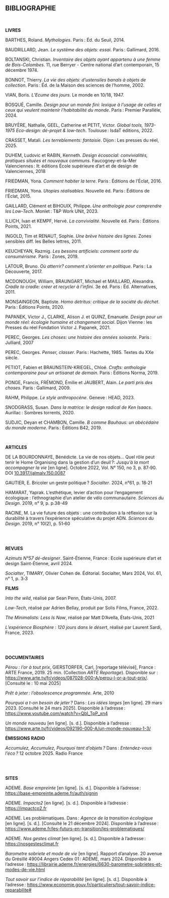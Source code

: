<section><h2 data-unique-identifier="\-1201" class="title-element paged-editor-content" data-title-level="1" id="title-element-12" editable-id="{1" data-editable="" data-ref="80a91a00-ec6b-450c-9e6d-986efb8ec035" data-id="title-element-12" data-page="clean" contenteditable="true" spellcheck="false" autocapitalize="off">BIBLIOGRAPHIE</h2><br class="breakpage" data-unique-identifier="\-1202" data-ref="f2b39d90-b31c-4fac-bc81-9464b4896674" data-undisplayed="undisplayed" data-break-after="always"><p data-unique-identifier="\-1203" editable-id="{2" data-editable="" data-ref="a411741f-8e86-43d9-b90c-03d97629f21b" data-after-page="clean" data-previous-break-after="always" data-following="following-8177768d-c40c-4f3a-872e-1ca1e6dea01e" contenteditable="true" class="paged-editor-content" spellcheck="false" autocapitalize="off"><strong data-unique-identifier="\-1204" data-ref="bfb12519-5420-4ce2-9503-d2d43ae7c68c">LIVRES</strong></p><p data-unique-identifier="\-1205" editable-id="{3" data-editable="" data-ref="c120393c-0422-4d52-b0d4-a1c6c644c66f" contenteditable="true" class="paged-editor-content" spellcheck="false" autocapitalize="off">BARTHES, Roland. <em data-unique-identifier="\-1206" data-ref="c866e9f3-293e-4b7a-afb5-501c81a2cb43">Mythologies</em>. Paris<span class="i_space no-break-narrow-space" data-unique-identifier="\-1207" data-ref="500cad22-03ca-4b91-8db6-1a9a0cee5d38"> </span>: Éd. du Seuil, 2014.</p><p data-unique-identifier="\-1208" editable-id="{4" data-editable="" data-ref="1430746f-c851-4de0-9b57-6aae1e626ad2" contenteditable="true" class="paged-editor-content" spellcheck="false" autocapitalize="off">BAUDRILLARD, Jean. <em data-unique-identifier="\-1209" data-ref="b042d20b-85be-467e-aaa8-3eaa083e0a36">Le système des objets: essai</em>. Paris<span class="i_space no-break-narrow-space" data-unique-identifier="\-1210" data-ref="4c6039b3-b7d0-4570-aef8-e634614ae2df"> </span>: Gallimard, 2016.</p><p data-unique-identifier="\-1211" editable-id="{5" data-editable="" data-ref="8b3ceab4-a345-4663-ba57-84f1212a9b42" contenteditable="true" class="paged-editor-content" spellcheck="false" autocapitalize="off">BOLTANSKI, Christian. <em data-unique-identifier="\-1212" data-ref="79254723-30ed-4b76-858b-3d1959879a71">Inventaire des objets ayant appartenu à une femme de Bois-Colombes</em>. 11, rue Berryer - Centre national d’art contemporain, 15 décembre 1974.</p><p data-unique-identifier="\-1213" editable-id="{6" data-editable="" data-ref="a15c82b2-20bd-4188-b33c-efa6c0675456" contenteditable="true" class="paged-editor-content" spellcheck="false" autocapitalize="off">BONNOT, Thierry. <em data-unique-identifier="\-1214" data-ref="0a24fbb6-5761-4d41-87cf-ea7ef2c5253c">La vie des objets: d’ustensiles banals à objets de collection</em>. Paris<span class="i_space no-break-narrow-space" data-unique-identifier="\-1215" data-ref="cc77cfe6-de72-4d8a-ac71-8a4dfb4150df"> </span>: Éd. de la Maison des sciences de l’homme, 2002.</p><p data-unique-identifier="\-1216" editable-id="{7" data-editable="" data-ref="a8bc586e-1ed6-4d82-9a15-042e980521a6" contenteditable="true" class="paged-editor-content" spellcheck="false" autocapitalize="off">VIAN, Boris. <em data-unique-identifier="\-1217" data-ref="5ec2eabe-6bf0-43dd-987b-ed435459d4d4">L’Ecume des jours</em>. Le monde en 10/18, 1947.</p><p data-unique-identifier="\-1218" editable-id="{8" data-editable="" data-ref="1c3775c4-d6e0-4dd4-a545-eb989b82a08b" contenteditable="true" class="paged-editor-content" spellcheck="false" autocapitalize="off">BOSQUÉ, Camille. <em data-unique-identifier="\-1219" data-ref="6bfba8e3-c9e5-4ce7-a17e-b9ac46e2ecf8">Design pour un monde fini: lexique à l’usage de celles et ceux qui veulent maintenir l’habitabilité du monde</em>. Paris<span class="i_space no-break-narrow-space" data-unique-identifier="\-1220" data-ref="ec4f21c4-6ab6-4183-8911-b30165e7653f"> </span>: Premier Parallèle, 2024.</p><p data-unique-identifier="\-1221" editable-id="{9" data-editable="" data-ref="726415fc-244e-4d74-9221-33409528386d" contenteditable="true" class="paged-editor-content" spellcheck="false" autocapitalize="off">BRUYÈRE, Nathalie, GEEL, Catherine et PETIT, Victor. <em data-unique-identifier="\-1222" data-ref="ee095a7b-8485-415d-a68e-3248329aab08">Global tools, 1973-1975 Eco-design: dé-projet &amp; low-tech</em>. Toulouse<span class="i_space no-break-narrow-space" data-unique-identifier="\-1223" data-ref="e96fb963-c172-4b69-a58f-cf96970c3daa"> </span>: IsdaT éditions, 2022.</p><p data-unique-identifier="\-1224" editable-id="{10" data-editable="" data-ref="d3a4dbfc-bf9e-4c99-b1a2-9ff2d7f7c34d" contenteditable="true" class="paged-editor-content" spellcheck="false" autocapitalize="off">CRASSET, Matali. <em data-unique-identifier="\-1225" data-ref="aa249870-7dfd-4c0a-9c28-6a474f524f1e">Les terreblements: fantaisie</em>. Dijon<span class="i_space no-break-narrow-space" data-unique-identifier="\-1226" data-ref="7af4b0c1-fb8c-4858-af97-1a320f77ab35"> </span>: Les presses du réel, 2025.</p><p data-unique-identifier="\-1227" editable-id="{11" data-editable="" data-ref="8e025f43-a679-4f69-b65d-a3e396ed9751" contenteditable="true" class="paged-editor-content" spellcheck="false" autocapitalize="off">DUHEM, Ludovic et RABIN, Kenneth. <em data-unique-identifier="\-1228" data-ref="d8e7ffd3-6ce9-49da-89d3-907b2708e1aa">Design écosocial: convivialités, pratiques situées et nouveaux communs</em>. Faucogney-et-la-Mer Valenciennes<span class="i_space no-break-narrow-space" data-unique-identifier="\-1229" data-ref="a3bc8d78-63cf-4619-9b0b-fa2fbe3c6190"> </span>: It: éditions École supérieure d’art et de design de Valenciennes, 2018</p><p data-unique-identifier="\-1230" editable-id="{12" data-editable="" data-ref="5f665de1-33fb-4172-9e8b-32cf9cfd6683" contenteditable="true" class="paged-editor-content" spellcheck="false" autocapitalize="off">FRIEDMAN, Yona. <em data-unique-identifier="\-1231" data-ref="85be3217-4a97-4dc5-9288-560f5e13e57d">Comment habiter la terre</em>. Paris<span class="i_space no-break-narrow-space" data-unique-identifier="\-1232" data-ref="1cb7e7a0-e099-4766-b885-ad3585b228cd"> </span>: Éditions de l’Éclat, 2016.</p><p data-unique-identifier="\-1233" editable-id="{13" data-editable="" data-ref="a89d54ed-ed29-4a85-971f-d22407403156" contenteditable="true" class="paged-editor-content" spellcheck="false" autocapitalize="off">FRIEDMAN, Yona. <em data-unique-identifier="\-1234" data-ref="f504f337-8c4d-40ed-9c5c-ea6d316bbdd6">Utopies réalisables</em>. Nouvelle éd. Paris<span class="i_space no-break-narrow-space" data-unique-identifier="\-1235" data-ref="f7613db8-bf82-4b7c-a553-2e25d1042dc3"> </span>: Éditions de l’Éclat, 2015.</p><p data-unique-identifier="\-1236" editable-id="{14" data-editable="" data-ref="b551da4b-346b-4d40-81a4-20453b201e6f" contenteditable="true" class="paged-editor-content" spellcheck="false" autocapitalize="off">GAILLARD, Clément et BIHOUIX, Philippe. <em data-unique-identifier="\-1237" data-ref="f68f3d5c-8aaa-4a2a-bf5b-6d65202cc5c7">Une anthologie pour comprendre les Low-Tech</em>. Monlet<span class="i_space no-break-narrow-space" data-unique-identifier="\-1238" data-ref="59abde17-0a38-49bf-9ece-d033aba3020c"> </span>: T&amp;P Work UNit, 2023.</p><p data-unique-identifier="\-1239" editable-id="{15" data-editable="" data-ref="aeb125bc-be97-4715-a087-e34c57a296a3" contenteditable="true" class="paged-editor-content" spellcheck="false" autocapitalize="off">ILLICH, Ivan et KEMPF, Hervé. <em data-unique-identifier="\-1240" data-ref="49de6f30-8b00-4d38-926e-143fa617b359">La convivialité</em>. Nouvelle éd. Paris<span class="i_space no-break-narrow-space" data-unique-identifier="\-1241" data-ref="d1dae382-8f66-4828-b0ed-a5593b230415"> </span>: Éditions Points, 2021.</p>

<breakcolumn>


<p data-unique-identifier="\-1243" editable-id="{16" data-editable="" data-ref="578d7fd1-76aa-4307-8a5a-dd7c77681856" data-previous-break-after="column" data-following="following-8177768d-c40c-4f3a-872e-1ca1e6dea01e" contenteditable="true" class="paged-editor-content" spellcheck="false" autocapitalize="off">INGOLD, Tim et RENAUT, Sophie. <em data-unique-identifier="\-1244" data-ref="6c56af91-2113-4cb0-abbd-6de839c96951">Une brève histoire des lignes</em>. Zones sensibles diff. les Belles lettres, 2011.</p><p data-unique-identifier="\-1245" editable-id="{17" data-editable="" data-ref="480616ad-297c-4f97-9323-765fee64b5ec" contenteditable="true" class="paged-editor-content" spellcheck="false" autocapitalize="off">KEUCHEYAN, Razmig. <em data-unique-identifier="\-1246" data-ref="9379273e-b95d-4ffa-93e2-4ce6c240339d">Les besoins artificiels: comment sortir du consumérisme</em>. Paris<span class="i_space no-break-narrow-space" data-unique-identifier="\-1247" data-ref="b9451080-5996-4ac4-82f1-579e24d63347"> </span>: Zones, 2019.</p><p data-unique-identifier="\-1248" editable-id="{18" data-editable="" data-ref="5d876197-b5c0-4a93-9d54-11b1216c3a1e" contenteditable="true" class="paged-editor-content" spellcheck="false" autocapitalize="off">LATOUR, Bruno. <em data-unique-identifier="\-1249" data-ref="11401adf-67af-4686-9035-f7efab12bb18">Où atterrir? comment s’orienter en politique</em>. Paris<span class="i_space no-break-narrow-space" data-unique-identifier="\-1250" data-ref="efdb2e52-f0eb-458f-b941-313b205547c7"> </span>: La Découverte, 2017.</p><p data-unique-identifier="\-1251" editable-id="{19" data-editable="" data-ref="5284edd5-47ef-4694-9319-c895ce17cc40" contenteditable="true" class="paged-editor-content" spellcheck="false" autocapitalize="off">MCDONOUGH, William, BRAUNGART, Michael et MAILLARD, Alexandra. <em data-unique-identifier="\-1252" data-ref="c8276df2-24a0-4069-9f34-11627ef096ac">Cradle to cradle: créer et recycler à l’infini</em>. 3e éd. Paris<span class="i_space no-break-narrow-space" data-unique-identifier="\-1253" data-ref="1024acac-5fb1-412c-8775-8660d6b8729a"> </span>: Éd. Alternatives, 2011.</p><p data-unique-identifier="\-1254" editable-id="{20" data-editable="" data-ref="4edd78bf-c5b5-45e0-a115-b7a797d0aeba" contenteditable="true" class="paged-editor-content" spellcheck="false" autocapitalize="off">MONSAINGEON, Baptiste. <em data-unique-identifier="\-1255" data-ref="86c4ba5c-d518-4d52-9fd3-91b7ef381df3">Homo detritus: critique de la société du déchet</em>. Paris<span class="i_space no-break-narrow-space" data-unique-identifier="\-1256" data-ref="cf23ba78-989c-4178-a4e7-ad2b3c1a4223"> </span>: Éditions Points, 2020.</p><p data-unique-identifier="\-1257" editable-id="{21" data-editable="" data-ref="6a8a5b2c-61c1-45f2-9ee5-91bdf9f0cc1e" contenteditable="true" class="paged-editor-content" spellcheck="false" autocapitalize="off">PAPANEK, Victor J., CLARKE, Alison J. et QUINZ, Emanuele. <em data-unique-identifier="\-1258" data-ref="c214a4cc-1578-4bed-adf1-63bab4a55c06">Design pour un monde réel: écologie humaine et changement social</em>. Dijon Vienne<span class="i_space no-break-narrow-space" data-unique-identifier="\-1259" data-ref="44d5d787-7f18-427a-8ebd-52cea09bce9c"> </span>: les Presses du réel Fondation Victor J. Papanek, 2021.</p><p data-unique-identifier="\-1260" editable-id="{22" data-editable="" data-ref="6f5b7210-d2e1-4568-bc7d-dfdcd6262ed3" contenteditable="true" class="paged-editor-content" spellcheck="false" autocapitalize="off">PEREC, Georges. <em data-unique-identifier="\-1261" data-ref="d4e1c103-9420-46aa-84db-3c6fda6bc94d">Les choses: une histoire des années soixante</em>. Paris<span class="i_space no-break-narrow-space" data-unique-identifier="\-1262" data-ref="0e4fee1e-63ad-4792-9014-44d13db4e052"> </span>: Julliard, 2007</p><p data-unique-identifier="\-1263" editable-id="{23" data-editable="" data-ref="482f05ed-e15a-4dce-b2b3-a90e224b56f8" contenteditable="true" class="paged-editor-content" spellcheck="false" autocapitalize="off">PEREC, Georges. <em data-unique-identifier="\-1264" data-ref="8f7bc319-8e62-452a-b145-c6b9a85fda70">Penser, classer</em>. Paris<span class="i_space no-break-narrow-space" data-unique-identifier="\-1265" data-ref="ba763a6a-79d3-40b8-9b0a-3a16b37fb5ff"> </span>: Hachette, 1985. Textes du XXe siècle.</p><p data-unique-identifier="\-1266" editable-id="{24" data-editable="" data-ref="e148f7e9-795f-4b5a-b5c5-fe2950c90656" contenteditable="true" class="paged-editor-content" spellcheck="false" autocapitalize="off">PETIOT, Fabien et BRAUNSTEIN-KRIEGEL, Chloé. <em data-unique-identifier="\-1267" data-ref="d217bde1-f3f7-43d2-a8f0-2e4f64581f98">Crafts: anthologie contemporaine pour un artisanat de demain</em>. Paris<span class="i_space no-break-narrow-space" data-unique-identifier="\-1268" data-ref="94483a04-c660-433b-b1ff-c4acf202645f"> </span>: Éditions Norma, 2019.</p><p data-unique-identifier="\-1269" editable-id="{25" data-editable="" data-ref="1a52b8fd-81a7-424e-83e1-762f44982cd6" contenteditable="true" class="paged-editor-content" spellcheck="false" autocapitalize="off">PONGE, Francis, FRÉMOND, Émilie et JAUBERT, Alain. <em data-unique-identifier="\-1270" data-ref="6b428326-e89f-4a51-a385-9f615cbe7b21">Le parti pris des choses</em>. Paris<span class="i_space no-break-narrow-space" data-unique-identifier="\-1271" data-ref="70c8be9b-ebfb-423e-8fb4-70d6f9997b18"> </span>: Gallimard, 2009.</p><p data-unique-identifier="\-1272" editable-id="{26" data-editable="" data-ref="84136cf2-6f50-4279-ae31-a216347fd7c8" contenteditable="true" class="paged-editor-content" spellcheck="false" autocapitalize="off">RAHM, Philippe. <em data-unique-identifier="\-1273" data-ref="ac1081b0-8e37-4453-b077-e51ccd34bb7c">Le style anthropocène</em>. Geneve<span class="i_space no-break-narrow-space" data-unique-identifier="\-1274" data-ref="b692429d-7200-48ce-8276-3fa60b199f2a"> </span>: HEAD, 2023.</p><p data-unique-identifier="\-1275" editable-id="{27" data-editable="" data-ref="fd56989c-6669-4506-b1a6-f41546eaef2e" contenteditable="true" class="paged-editor-content" spellcheck="false" autocapitalize="off">SNODGRASS, Susan. <em data-unique-identifier="\-1276" data-ref="018068d7-a71e-4596-98ec-872aed1a4e35">Dans la matrice: le design radical de Ken Isaacs</em>. Aurillac<span class="i_space no-break-narrow-space" data-unique-identifier="\-1277" data-ref="b5e18230-0b58-4939-9f18-633584a464e8"> </span>: Sombres torrents, 2020.</p><p data-unique-identifier="\-1278" editable-id="{28" data-editable="" data-ref="8adf07f4-7aea-4779-abc3-02cdfd20c204" contenteditable="true" class="paged-editor-content" spellcheck="false" autocapitalize="off">SUDJIC, Deyan et CHAMBON, Camille. <em data-unique-identifier="\-1279" data-ref="d6b2cbb0-0f89-4498-8425-3a4a13abd1c6">B comme Bauhaus: un abécédaire du monde moderne</em>. Paris<span class="i_space no-break-narrow-space" data-unique-identifier="\-1280" data-ref="a7ecdac1-a230-4405-a573-4bc221ee45eb"> </span>: Éditions B42, 2019.</p><br class="breakpage" data-unique-identifier="\-1281" data-ref="8cd93f99-1456-4a6d-a72a-052b90ef70ea" data-undisplayed="undisplayed" data-break-after="always"><p data-unique-identifier="\-1282" editable-id="{29" data-editable="" data-ref="73104a32-104e-4a9a-bc41-937f3c450aa1" data-previous-break-after="always" data-following="following-8177768d-c40c-4f3a-872e-1ca1e6dea01e" contenteditable="true" class="paged-editor-content" spellcheck="false" autocapitalize="off"><strong data-unique-identifier="\-1283" data-ref="b90b9f1c-f663-408a-9de0-3aaf3de7ab59">ARTICLES</strong></p><p data-unique-identifier="\-1284" editable-id="{30" data-editable="" data-ref="2c7e9226-9039-4dca-8255-39a0c72b84fe" contenteditable="true" class="paged-editor-content" spellcheck="false" autocapitalize="off">DE LA BOURDONNAYE, Bénédicte. La vie de nos objets… Quel rôle peut tenir le Home Organising dans la gestion d’un deuil<span class="i_space no-break-narrow-space" data-unique-identifier="\-1285" data-ref="62d0b278-452f-4dcd-aca6-23396fdbb40f"> </span>?: <em data-unique-identifier="\-1286" data-ref="8580bccd-41b4-41f4-bd1d-4d88b9a991e7">Jusqu’à la mort accompagner la vie</em> [en<span class="i_space no-break-space" data-unique-identifier="\-1287" data-ref="d552b684-3f25-481a-aca6-c7ff6a703f7d">&nbsp;</span>ligne]. Octobre 2022, Vol.<span class="i_space no-break-space" data-unique-identifier="\-1288" data-ref="50fbee85-9fd8-43d4-a86a-26aef675574e">&nbsp;</span>N° 150, no<span class="i_space no-break-space" data-unique-identifier="\-1289" data-ref="8031d473-777b-4a16-93e5-5cdd4773c4c5">&nbsp;</span>3, p.<span class="i_space no-break-space" data-unique-identifier="\-1290" data-ref="58320ec2-6d6b-404a-8eb9-19ccf2f06b21">&nbsp;</span>87‑90. DOI<span class="i_space no-break-space" data-unique-identifier="\-1291" data-ref="9c74c16e-988a-450d-b40e-b872c52bcb27">&nbsp;</span><a href="https://doi.org/10.3917/jalmalv.150.0087" data-unique-identifier="\-1292" data-ref="b54cb428-a964-4fdd-b3d4-17de8b6da345">10.3917/jalmalv.150.0087</a></p><p data-unique-identifier="\-1293" editable-id="{31" data-editable="" data-ref="a04dc7dd-058e-4710-879f-ca5a642fa217" contenteditable="true" class="paged-editor-content" spellcheck="false" autocapitalize="off">GAUTIER, E. Bricoler un geste politique<span class="i_space no-break-narrow-space" data-unique-identifier="\-1294" data-ref="f727c02c-063d-4c05-8f40-9267f8fa501c"> </span>? <em data-unique-identifier="\-1295" data-ref="d44a3728-354d-4097-b4a7-96e566db35e1">Socialter</em>. 2024, n°61, p.<span class="i_space no-break-space" data-unique-identifier="\-1296" data-ref="649e375a-a6fe-4f7b-88a1-fb869fae2d65">&nbsp;</span>18‑21</p><p data-unique-identifier="\-1297" editable-id="{32" data-editable="" data-ref="2dd4bb16-e167-4f9d-a248-704f7409b3d7" contenteditable="true" class="paged-editor-content" spellcheck="false" autocapitalize="off">HAMARAT, Yaprak. L’esthétique, levier d’action pour l’engagement écologique<span class="i_space no-break-space" data-unique-identifier="\-1298" data-ref="c9177a0d-a594-4b9f-bb98-6b4dd32c0d1e">&nbsp;</span>: l’ethnographie d’un atelier de vélo communautaire. <em data-unique-identifier="\-1299" data-ref="18efeac1-5a77-4b60-b11b-d68bc41daeb4">Sciences du Design</em>. 2019,<span class="i_space no-break-space" data-unique-identifier="\-1300" data-ref="05f87e80-0c8b-4d70-8eab-039d75a40719">&nbsp;</span>n° 9, p.<span class="i_space no-break-space" data-unique-identifier="\-1301" data-ref="09602174-3ecc-4a32-b63e-65f615928c0f">&nbsp;</span>p.38-49</p><p data-unique-identifier="\-1302" editable-id="{33" data-editable="" data-ref="2760184c-7abb-4d78-aec6-fa89f3b6a8dd" contenteditable="true" class="paged-editor-content" spellcheck="false" autocapitalize="off">RACINE, M. La vie future des objets<span class="i_space no-break-space" data-unique-identifier="\-1303" data-ref="4c153873-17a7-4a71-ba6f-6fa23884ed26">&nbsp;</span>: une contribution à la réflexion sur la durabilité à travers l’expérience spéculative du projet ADN. <em data-unique-identifier="\-1304" data-ref="b7a8896a-01de-4b7a-9593-2c61429d98e4">Sciences du Design</em>. 2019, n°<span class="i_space no-break-space" data-unique-identifier="\-1305" data-ref="8f6643ed-9f8f-40ee-8bcf-ac8ea8b7bcfc">&nbsp;</span>10(2), p.<span class="i_space no-break-space" data-unique-identifier="\-1306" data-ref="0eb593e2-bf35-477c-9fb9-eec8347b2baa">&nbsp;</span>51‑60</p><br data-unique-identifier="\-1307" data-ref="a84204e1-a9a2-4020-816b-735f6729a89f"><br data-unique-identifier="\-1308" data-ref="11aa903d-f753-4e8d-a7b9-14af58b94ae1" data-following="following-8177768d-c40c-4f3a-872e-1ca1e6dea01e"><p data-unique-identifier="\-1309" editable-id="{34" data-editable="" data-ref="a621333c-7813-4f2e-a612-ad190818aab7" data-following="following-8177768d-c40c-4f3a-872e-1ca1e6dea01e" contenteditable="true" class="paged-editor-content" spellcheck="false" autocapitalize="off"><strong data-unique-identifier="\-1310" data-ref="1301cf63-8cc9-4e97-a9f0-f5f283c5ae28">REVUES</strong></p><p data-unique-identifier="\-1311" editable-id="{35" data-editable="" data-ref="07ac862b-91a9-4ad1-8075-4d61529ea28a" contenteditable="true" class="paged-editor-content" spellcheck="false" autocapitalize="off"><em data-unique-identifier="\-1312" data-ref="6e1f4126-6106-4a03-99ae-a06c99831f2e">Azimuts N°57 dé-designer</em>. Saint-Étienne, France<span class="i_space no-break-narrow-space" data-unique-identifier="\-1313" data-ref="c0ff1cd5-f600-47f4-a845-a924fa406cd2"> </span>: Ecole supérieure d’art et design Saint-Étienne, avril 2024.</p><p data-unique-identifier="\-1314" editable-id="{36" data-editable="" data-ref="93205563-e85c-493c-aa26-5394dfea787e" contenteditable="true" class="paged-editor-content" spellcheck="false" autocapitalize="off"><em data-unique-identifier="\-1315" data-ref="c4e59b9c-8be0-48a8-914d-3aff7282be36">Socialter</em>, TIMARY, Olivier Cohen de. Éditorial. Socialter, Mars 2024, Vol.<span class="i_space no-break-space" data-unique-identifier="\-1316" data-ref="dca3cbcc-5659-4a6c-ae2e-5f29d6b18d8a">&nbsp;</span>61, n°<span class="i_space no-break-space" data-unique-identifier="\-1317" data-ref="4aa9338d-3714-4c5e-8f02-f2aaf15b47b0">&nbsp;</span>1, p.<span class="i_space no-break-space" data-unique-identifier="\-1318" data-ref="f8cc7664-c3b9-445a-88e3-c51f0baba0e9">&nbsp;</span>3‑3</p>

<breakcolumn>


<p data-unique-identifier="\-1320" editable-id="{37" data-editable="" data-ref="37b81f14-b711-45a4-b6f8-b2ed49ce7ec7" data-previous-break-after="column" data-following="following-8177768d-c40c-4f3a-872e-1ca1e6dea01e" contenteditable="true" class="paged-editor-content" spellcheck="false" autocapitalize="off"><strong data-unique-identifier="\-1321" data-ref="cefe92e0-004b-4748-ad26-2e24b00a2eab">FILMS</strong></p><p data-unique-identifier="\-1322" editable-id="{38" data-editable="" data-ref="2bcd45a6-0f88-4f53-87dc-7a1900fd2c8e" contenteditable="true" class="paged-editor-content" spellcheck="false" autocapitalize="off"><em data-unique-identifier="\-1323" data-ref="c2ce4092-820f-4e8e-a897-9c75aaa6f715">Into the wild</em>, réalisé par Sean Penn, États-Unis, 2007.</p><p data-unique-identifier="\-1324" editable-id="{39" data-editable="" data-ref="d6641071-923d-40cb-b0a0-998457e44d66" contenteditable="true" class="paged-editor-content" spellcheck="false" autocapitalize="off"><em data-unique-identifier="\-1325" data-ref="331bb1f2-13fb-4b3f-b9eb-94990ea8affa">Low-Tech</em>, réalisé par Adrien Bellay, produit par Solis Films, France, 2022.</p><p data-unique-identifier="\-1326" editable-id="{40" data-editable="" data-ref="b82a718e-879a-4bae-bce6-b609784efac2" contenteditable="true" class="paged-editor-content" spellcheck="false" autocapitalize="off"><em data-unique-identifier="\-1327" data-ref="12cc3b97-7222-4dcf-8032-86bff6918d79">The Minimalists: Less Is Now</em>, réalisé par Matt D’Avella, États-Unis, 2021</p><p data-unique-identifier="\-1328" editable-id="{41" data-editable="" data-ref="7f29b670-72c3-495a-b015-1a778b9bbe52" contenteditable="true" class="paged-editor-content" spellcheck="false" autocapitalize="off"><em data-unique-identifier="\-1329" data-ref="b92cca97-11e9-4a38-8566-f18098372d81">L’expérience Biosphère : 120 jours dans le désert</em>, réalisé par Laurent Sardi, France, 2023.</p><br data-unique-identifier="\-1330" data-ref="67711056-3804-4d16-8ca5-d9953d325799"><br data-unique-identifier="\-1331" data-ref="bdeed45b-d927-4f1e-a84a-13bdcd54e77a" data-following="following-8177768d-c40c-4f3a-872e-1ca1e6dea01e"><p data-unique-identifier="\-1332" editable-id="{42" data-editable="" data-ref="c5814142-7aa5-411f-a9bc-4733bd3cd208" data-following="following-8177768d-c40c-4f3a-872e-1ca1e6dea01e" contenteditable="true" class="paged-editor-content" spellcheck="false" autocapitalize="off"><strong data-unique-identifier="\-1333" data-ref="44b371a8-d1ac-455a-98d3-8d96667a4e15">DOCUMENTAIRES</strong></p><p data-unique-identifier="\-1334" editable-id="{43" data-editable="" data-ref="1eaa4bd2-7f94-4e2f-8513-58e86e265e2a" contenteditable="true" class="paged-editor-content" spellcheck="false" autocapitalize="off"><em data-unique-identifier="\-1335" data-ref="f331f447-6f16-4378-ac71-2cf924f9f096">Pérou : l’or à tout prix</em>, GIERSTORFER, Carl, [reportage télévisé], France : ARTE France, 2019. 25 min. (Collection <em data-unique-identifier="\-1336" data-ref="13a6ee11-0716-4857-a662-5676ac4ec4a6">ARTE Reportage</em>). Disponible sur : <a href="https://www.arte.tv/fr/videos/087028-000-A/perou-l-or-a-tout-prix/" data-unique-identifier="\-1337" data-ref="c5e75b26-1736-4632-b8ed-38d5f744e78b">https://www.arte.tv/fr/videos/087028-000-A/perou-l-or-a-tout-prix/</a>. [Consulté le : 10 mai 2025]</p><p data-unique-identifier="\-1338" editable-id="{44" data-editable="" data-ref="5db1346d-e5e3-44c3-8116-d4c9e8239938" contenteditable="true" class="paged-editor-content" spellcheck="false" autocapitalize="off"><em data-unique-identifier="\-1339" data-ref="9afac61b-ef8e-4a4d-8406-136b7632ac14">Prêt à jeter<span class="i_space no-break-narrow-space" data-unique-identifier="\-1340" data-ref="3a4f3908-2b1e-440b-8fb7-ad85079f5c90"> </span>: l’obsolescence programmée</em>. Arte, 2010</p><p data-unique-identifier="\-1341" editable-id="{45" data-editable="" data-ref="0477b978-ef71-49be-90a2-77ff4d4afc0c" contenteditable="true" class="paged-editor-content" spellcheck="false" autocapitalize="off"><em data-unique-identifier="\-1342" data-ref="78e6cadb-f5c2-4d1e-aad1-ad89c680f4c0">Pourquoi a t-on besoin de jeter<span class="i_space no-break-narrow-space" data-unique-identifier="\-1343" data-ref="e3d4f1b2-03ee-4295-8b32-1734f2b98969"> </span>?</em> Dans<span class="i_space no-break-narrow-space" data-unique-identifier="\-1344" data-ref="44459184-aaa2-4b2b-98fb-0f935518d9fa"> </span>: <em data-unique-identifier="\-1345" data-ref="2c39b9e2-b455-4bad-a8a8-503c47b59230">Les idées larges</em> [en<span class="i_space no-break-space" data-unique-identifier="\-1346" data-ref="19a8390b-e37b-4016-8573-9171a40bc061">&nbsp;</span>ligne]. 29 mars 2023. [Consulté<span class="i_space no-break-space" data-unique-identifier="\-1347" data-ref="f0b407f5-a252-4aff-8ff0-cec8c1bc55bd">&nbsp;</span>le<span class="i_space no-break-space" data-unique-identifier="\-1348" data-ref="eee50ba2-7155-4528-a853-0993bcc01e00">&nbsp;</span>24<span class="i_space no-break-space" data-unique-identifier="\-1349" data-ref="d99b2a84-1f17-4ddf-a1e7-c0982068d299">&nbsp;</span>mars<span class="i_space no-break-space" data-unique-identifier="\-1350" data-ref="391836fa-36a7-46c1-be70-aa01459b1302">&nbsp;</span>2025]. Disponible à l’adresse<span class="i_space no-break-narrow-space" data-unique-identifier="\-1351" data-ref="5d38fd2c-d1ca-4f75-a55d-8844cbc288ae"> </span>: <a href="https://www.youtube.com/watch?v=QbI_TpP_xn4" data-unique-identifier="\-1352" data-ref="de41a239-1651-41f9-8e7d-0db140315c91">https://www.youtube.com/watch?v=QbI_TpP_xn4</a></p><p data-unique-identifier="\-1353" editable-id="{46" data-editable="" data-ref="bce53d1e-9d1c-4a98-b41e-14c11cd98ee6" contenteditable="true" class="paged-editor-content" spellcheck="false" autocapitalize="off"><em data-unique-identifier="\-1354" data-ref="aa441823-c153-4de6-8d8b-c951c38fd96e">Un monde nouveau</em> [en<span class="i_space no-break-space" data-unique-identifier="\-1355" data-ref="5c246645-e12e-40f6-9a83-f61455758897">&nbsp;</span>ligne]. [s.<span class="i_space no-break-space" data-unique-identifier="\-1356" data-ref="7b74a93e-a6e4-4f12-ab87-d588b031d8bb">&nbsp;</span>d.]. Disponible à l’adresse<span class="i_space no-break-narrow-space" data-unique-identifier="\-1357" data-ref="9ad30c9d-8317-4de8-bfcf-371e045fbcf1"> </span>: <a href="https://www.arte.tv/fr/videos/092190-000-A/un-monde-nouveau-1-3/" data-unique-identifier="\-1358" data-ref="6a62a5d5-793d-4abe-9a68-4cad4de35da2">https://www.arte.tv/fr/videos/092190-000-A/un-monde-nouveau-1-3/</a></p>

<breakcolumn>


<p data-unique-identifier="\-1360" editable-id="{47" data-editable="" data-ref="3d819105-68e7-4fad-ab98-b553d1c5447a" data-previous-break-after="column" data-following="following-8177768d-c40c-4f3a-872e-1ca1e6dea01e" contenteditable="true" class="paged-editor-content" spellcheck="false" autocapitalize="off"><strong data-unique-identifier="\-1361" data-ref="5fdca251-670b-4fc2-8a84-066df6962191">ÉMISSIONS RADIO</strong></p><p data-unique-identifier="\-1362" editable-id="{48" data-editable="" data-ref="a207d7b0-a293-4052-83c5-a21c461960c6" contenteditable="true" class="paged-editor-content" spellcheck="false" autocapitalize="off"><em data-unique-identifier="\-1363" data-ref="4520a52a-5c44-4e27-9915-7a57a0525323">Accumulez, Accumulez, Pourquoi tant d’objets<span class="i_space no-break-narrow-space" data-unique-identifier="\-1364" data-ref="c6d445c7-2afe-456a-9ad6-e9edaa3a0ea8"> </span>?</em> Dans<span class="i_space no-break-narrow-space" data-unique-identifier="\-1365" data-ref="23c1f2db-b373-49b4-8c85-9af9c30f85ba"> </span>: <em data-unique-identifier="\-1366" data-ref="50f66706-fc66-4903-8ec9-39f15caefbb0">Entendez-vous l’éco<span class="i_space no-break-narrow-space" data-unique-identifier="\-1367" data-ref="0828a326-ffff-418a-ad57-64fada2c9342"> </span>?</em> 12 octobre 2025. Radio France</p><br data-unique-identifier="\-1368" data-ref="63f407e7-2794-4dab-9241-0415e9e7d37c"><br data-unique-identifier="\-1369" data-ref="b1cf59fd-934b-4918-adf9-48febd092085" data-following="following-8177768d-c40c-4f3a-872e-1ca1e6dea01e"><p data-unique-identifier="\-1370" editable-id="{49" data-editable="" data-ref="0c5903ff-eacd-4405-aa64-b37e3d01d12d" data-following="following-8177768d-c40c-4f3a-872e-1ca1e6dea01e" contenteditable="true" class="paged-editor-content" spellcheck="false" autocapitalize="off"><strong data-unique-identifier="\-1371" data-ref="a7b90f97-9b08-418f-8e93-7e7a1517ab8b">SITES</strong></p><p data-unique-identifier="\-1372" editable-id="{50" data-editable="" data-ref="88dddea7-4805-4a4b-aeab-9effbadf358c" contenteditable="true" class="paged-editor-content" spellcheck="false" autocapitalize="off">ADEME. <em data-unique-identifier="\-1373" data-ref="49fba2cd-44cb-4b78-8795-e678101783c1">Base empreinte</em> [en<span class="i_space no-break-space" data-unique-identifier="\-1374" data-ref="539c4ae9-cec0-4268-86f6-1d96cc446531">&nbsp;</span>ligne]. [s.<span class="i_space no-break-space" data-unique-identifier="\-1375" data-ref="aaa93c5c-50eb-4bd8-b415-d6285cc1ba2a">&nbsp;</span>d.]. Disponible à l’adresse<span class="i_space no-break-narrow-space" data-unique-identifier="\-1376" data-ref="c248f5d1-17a7-4a5f-8003-7d0d6541723d"> </span>: <a href="https://base-empreinte.ademe.fr/auth/signin" data-unique-identifier="\-1377" data-ref="2bce9754-1f90-48e4-9b29-e391262c5967">https://base-empreinte.ademe.fr/auth/signin</a></p><p data-unique-identifier="\-1378" editable-id="{51" data-editable="" data-ref="9ea00080-e4a7-4940-b7ab-57a1ead69dcb" contenteditable="true" class="paged-editor-content" spellcheck="false" autocapitalize="off">ADEME. <em data-unique-identifier="\-1379" data-ref="cf7fd35f-658a-4560-8de3-15e2c8b77839">Impacto2</em> [en<span class="i_space no-break-space" data-unique-identifier="\-1380" data-ref="4d2da9a0-7567-4ccc-9bae-7d142f915f47">&nbsp;</span>ligne]. [s.<span class="i_space no-break-space" data-unique-identifier="\-1381" data-ref="623db8f8-6759-4eab-a7eb-490a5b2eee8a">&nbsp;</span>d.]. Disponible à l’adresse<span class="i_space no-break-narrow-space" data-unique-identifier="\-1382" data-ref="95f4bab6-eba5-425e-8b4c-a66bde2cfaa4"> </span>: <a href="https://impactco2.fr" data-unique-identifier="\-1383" data-ref="a17aeefd-f6cf-45d7-8e6a-8e7e01f63ee1">https://impactco2.fr</a></p><p data-unique-identifier="\-1384" editable-id="{52" data-editable="" data-ref="7b1bee36-2b23-4283-b876-1919f9f33499" contenteditable="true" class="paged-editor-content" spellcheck="false" autocapitalize="off">ADEME. Les problématiques. Dans<span class="i_space no-break-narrow-space" data-unique-identifier="\-1385" data-ref="aa234d9c-030d-4980-8b31-7aedc514e819"> </span>: <em data-unique-identifier="\-1386" data-ref="a3d6c316-c661-49ab-88fa-8eb41bb5e828">Agence de la transition écologique</em> [en<span class="i_space no-break-space" data-unique-identifier="\-1387" data-ref="413906f6-994e-4764-9372-8cf1cbbf41d2">&nbsp;</span>ligne]. [s.<span class="i_space no-break-space" data-unique-identifier="\-1388" data-ref="36603381-07ca-4848-83f2-84e6ea34bcaa">&nbsp;</span>d.]. [Consulté<span class="i_space no-break-space" data-unique-identifier="\-1389" data-ref="2e5eb9c6-8871-4970-ae37-29498043f8ff">&nbsp;</span>le<span class="i_space no-break-space" data-unique-identifier="\-1390" data-ref="8f8f3b96-22bc-422f-afed-fa200194405b">&nbsp;</span>21<span class="i_space no-break-space" data-unique-identifier="\-1391" data-ref="0d41c4dc-ae4c-4021-b9fa-af612973f326">&nbsp;</span>décembre<span class="i_space no-break-space" data-unique-identifier="\-1392" data-ref="60af03ca-2696-4659-9abc-9e51a367cc06">&nbsp;</span>2024]. Disponible à l’adresse<span class="i_space no-break-narrow-space" data-unique-identifier="\-1393" data-ref="04c1e6c7-63a5-46d8-9252-2de520479eb1"> </span>: <a href="https://www.ademe.fr/les-futurs-en-transition/les-problematiques/" data-unique-identifier="\-1394" data-ref="b7cb4f45-1aac-49d2-8b3f-7e40e94cfaf2">https://www.ademe.fr/les-futurs-en-transition/les-problematiques/</a></p><p data-unique-identifier="\-1395" editable-id="{53" data-editable="" data-ref="a2dd7aaa-9c4b-404f-80b5-8d054acc94e8" contenteditable="true" class="paged-editor-content" spellcheck="false" autocapitalize="off">ADEME. <em data-unique-identifier="\-1396" data-ref="fd3fc7aa-756b-4fc6-9e17-66bcfdc7e0c9">Nos gestes climat</em> [en<span class="i_space no-break-space" data-unique-identifier="\-1397" data-ref="dd3aa380-df4d-4a83-b2b4-af7046c6bb84">&nbsp;</span>ligne]. [s.<span class="i_space no-break-space" data-unique-identifier="\-1398" data-ref="63d9e728-d013-4126-907a-30c7f6be948a">&nbsp;</span>d.]. Disponible à l’adresse<span class="i_space no-break-narrow-space" data-unique-identifier="\-1399" data-ref="2b812df8-8d49-4ffd-b660-256db6a516e0"> </span>: <a href="https://nosgestesclimat.fr" data-unique-identifier="\-1400" data-ref="67161859-5121-417e-9d48-43d0f71be400">https://nosgestesclimat.fr</a></p><p data-unique-identifier="\-1401" editable-id="{54" data-editable="" data-ref="f49ec5c1-ec27-41f5-8969-09def2f73910" contenteditable="true" class="paged-editor-content" spellcheck="false" autocapitalize="off"><em data-unique-identifier="\-1402" data-ref="335d2132-e48a-4e16-a98b-7641a0017386">Barometre sobriete et mode de vie</em> [en<span class="i_space no-break-space" data-unique-identifier="\-1403" data-ref="c6d5182f-e8b1-4b94-9144-2cf04a8a3851">&nbsp;</span>ligne]. Rapport d’analyse. 20 avenue du Grésillé 49004 Angers Cedex 01<span class="i_space no-break-narrow-space" data-unique-identifier="\-1404" data-ref="748b3339-7629-4e4d-91b0-b6a4bd73d832"> </span>: ADEME, mars 2024. Disponible à l’adresse<span class="i_space no-break-narrow-space" data-unique-identifier="\-1405" data-ref="d917a627-84c1-4165-8818-be730dd5892b"> </span>: <a href="https://librairie.ademe.fr/energies/6630-barometre-sobrietes-et-modes-de-vie.html" data-unique-identifier="\-1406" data-ref="f8748215-b00f-4689-b472-fd7b5f20fd70">https://librairie.ademe.fr/energies/6630-barometre-sobrietes-et-modes-de-vie.html</a></p><p data-unique-identifier="\-1407" editable-id="{55" data-editable="" data-ref="4b80895d-f7e5-41cc-9ea9-78288c367d07" contenteditable="true" class="paged-editor-content" spellcheck="false" autocapitalize="off"><em data-unique-identifier="\-1408" data-ref="ab858043-cdb3-4b48-b9d8-f4348495a2bc">Tout savoir sur l’indice de réparabilité</em> [en<span class="i_space no-break-space" data-unique-identifier="\-1409" data-ref="0035c68c-6219-41cf-b13f-f23d9862659e">&nbsp;</span>ligne]. [s.<span class="i_space no-break-space" data-unique-identifier="\-1410" data-ref="3f76b5ed-ff3f-4cad-8759-17d161876dce">&nbsp;</span>d.]. Disponible à l’adresse<span class="i_space no-break-narrow-space" data-unique-identifier="\-1411" data-ref="fa3df665-6354-4404-b861-f53be92a64cc"> </span>: <a href="https://www.economie.gouv.fr/particuliers/tout-savoir-indice-reparabilite#" data-unique-identifier="\-1412" data-ref="ba5859b9-f375-4c0c-b9e0-ba1a5c17b2de">https://www.economie.gouv.fr/particuliers/tout-savoir-indice-reparabilite#</a></p></breakcolumn></breakcolumn></breakcolumn></section>